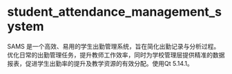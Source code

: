 # student_attendance_management_system
SAMS 是一个高效、易用的学生出勤管理系统，旨在简化出勤记录与分析过程。优化日常的出勤管理任务，提升教师工作效率，同时为学校管理层提供精准的数据报表，促进学生出勤率的提升及教学资源的有效分配。使用Qt 5.14.1。
